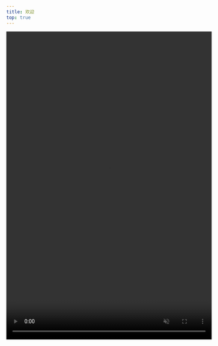 ```yaml
---
title: 欢迎
top: true
---
```

<video width='544' height='816' autoplay loop muted controls>
<source src="./video/dog.mp4">
</video>